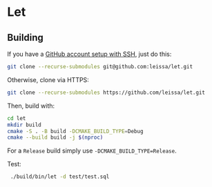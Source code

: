 # Let

## Building

If you have a [GitHub account setup with SSH](https://docs.github.com/en/authentication/connecting-to-github-with-ssh), just do this:
```sh
git clone --recurse-submodules git@github.com:leissa/let.git
```
Otherwise, clone via HTTPS:
```sh
git clone --recurse-submodules https://github.com/leissa/let.git
```
Then, build with:
```sh
cd let
mkdir build
cmake -S . -B build -DCMAKE_BUILD_TYPE=Debug
cmake --build build -j $(nproc)
```
For a `Release` build simply use `-DCMAKE_BUILD_TYPE=Release`.

Test:
```sh
 ./build/bin/let -d test/test.sql
 ```
